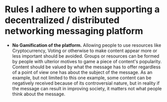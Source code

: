 # Rules I adhere to when supporting a decentralized / distributed networking messaging platform


 - **No Gamification of the platform.** Allowing people to use resources like Cryptocurrency, Voting or otherwise to make content appear more or less important should be avoided. Groups or resources can be formed by people with ulterior motives to game a piece of content's popularity. Content should be valued by what the message has to offer regardless of a point of view one has about the subject of the message. As an example, but not limited to this one example, some content can be negatively received because of its controversial nature, but in reality if the message can result in improving society, it matters not what people think about the message.
 
